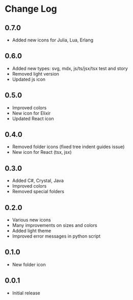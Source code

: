 # Change Log

## 0.7.0

- Added new icons for Julia, Lua, Erlang

## 0.6.0

- Added new types: svg, mdx, js/ts/jsx/tsx test and story
- Removed light version
- Updated js icon

## 0.5.0

- Improved colors
- New icon for Elixir
- Updated React icon

## 0.4.0

- Removed folder icons (fixed tree indent guides issue)
- New icon for React (tsx, jsx)

## 0.3.0

- Added C#, Crystal, Java
- Improved colors
- Removed special folders

## 0.2.0

- Various new icons
- Many improvements on sizes and colors
- Added light theme
- Improved error messages in python script

## 0.1.0

- New folder icon

## 0.0.1

- Initial release
